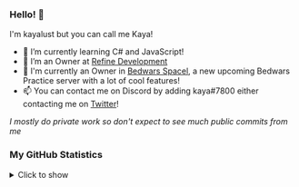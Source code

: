 ### Hello! 👋

I'm kayalust but you can call me Kaya!

- 🌱 I’m currently learning C# and JavaScript!
- 🔭 I’m an Owner at [Refine Development](https://github.com/RefineDevelopment)
- 👀 I'm currently an Owner in [Bedwars Spacel](https://dsc.gg/bwspace), a new upcoming Bedwars Practice server with a lot of cool features!
- 📫 You can contact me on Discord by adding kaya#7800 either contacting me on [Twitter](https://twitter.com/kayalust)!

*I mostly do private work so don't expect to see much public commits from me*

### My GitHub Statistics
<details>
   <summary>Click to show</summary>
   <img align="Left" alt="Kaya's Github Stats" src="https://github-readme-stats.vercel.app/api?username=kayalust&include_all_commits=true&count_private=true&show_icons=true&hide_border=true&theme=dark" />
   <img style="float: right;" alt="Most Used Languages" src="https://github-readme-stats.vercel.app/api/top-langs/?username=kayalust&langs_count=10&layout=compact&hide_border=true&theme=dark"/>
</details>
